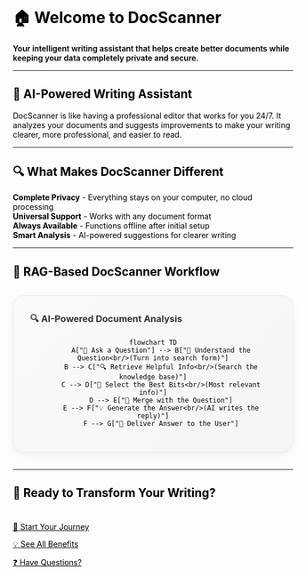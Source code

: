 <div class="hero-section" style="background-image: url('images/logo-docscanner.png'); background-size: cover; background-position: center; background-repeat: no-repeat; min-height: 500px; position: relative; margin: -20px -20px 40px -20px; border-radius: 15px;">
</div>

<style>
/* Inline CSS to force black text - highest priority */
* { color: #000000 !important; }
p { color: #000000 !important; }
h1, h2, h3, h4, h5, h6 { color: #000000 !important; }
.md-typeset p { color: #000000 !important; }
/* Left align all content except workflow section */
.md-content, .md-typeset, h1, h2, h3, h4, h5, h6, p, li { text-align: left !important; }
/* Keep workflow section centered */
.workflow-grid, .workflow-card { text-align: center !important; }

/* ===== Animated Arrows ===== */
.mermaid svg .edgePaths path {
  stroke-dasharray: 20 10 !important;
  animation: dash 1.5s linear infinite !important;
  stroke-width: 2px;
}
@keyframes dash {
  to {
    stroke-dashoffset: -30;
  }
}

/* ===== Rounded, modern node boxes ===== */
.mermaid svg rect {
  rx: 10;
  ry: 10;
  stroke-width: 2px;
  filter: drop-shadow(2px 2px 5px rgba(0,0,0,0.15));
}

/* ===== Stage-specific colors ===== */
.mermaid svg .node rect {
  fill: #e3f2fd !important;
  stroke: #2196f3 !important;
}

/* Understanding stage */
.mermaid svg .node[id*="B"] rect {
  fill: #fff8e1 !important;
  stroke: #ffb300 !important;
}

/* Retrieval stage */
.mermaid svg .node[id*="C"], 
.mermaid svg .node[id*="D"] rect {
  fill: #e8f5e9 !important;
  stroke: #43a047 !important;
}

/* Generation stage */
.mermaid svg .node[id*="E"], 
.mermaid svg .node[id*="F"] rect {
  fill: #f3e5f5 !important;
  stroke: #8e24aa !important;
}

/* Output stage */
.mermaid svg .node[id*="G"] rect {
  fill: #fff3e0 !important;
  stroke: #fb8c00 !important;
}

/* ===== Text styling ===== */
.mermaid svg text {
  font-family: 'Segoe UI', sans-serif !important;
  font-size: 14px !important;
  font-weight: 500;
}

/* ===== Hover effects ===== */
.mermaid:hover {
  transform: scale(1.02);
  box-shadow: 0 8px 25px rgba(0,0,0,0.15);
  transition: all 0.3s ease;
}
</style>

# 🏠 Welcome to DocScanner

<p style="color: #000000 !important; font-weight: 600 !important;">Your intelligent writing assistant that helps create better documents while keeping your data completely private and secure.</p>

---

## 🤖 AI-Powered Writing Assistant

DocScanner is like having a professional editor that works for you 24/7. It analyzes your documents and suggests improvements to make your writing clearer, more professional, and easier to read.

---

## 🔍 What Makes DocScanner Different

**Complete Privacy** - Everything stays on your computer, no cloud processing  
**Universal Support** - Works with any document format  
**Always Available** - Functions offline after initial setup  
**Smart Analysis** - AI-powered suggestions for clearer writing

---

## 🤖 RAG-Based DocScanner Workflow

<div style="background: linear-gradient(135deg, #fafafa 0%, #f5f5f5 100%); padding: 30px; border-radius: 20px; margin: 30px 0; box-shadow: 0 5px 15px rgba(0,0,0,0.05); border: 1px solid rgba(0,0,0,0.05); text-align: center;">

<div style="margin-bottom: 20px;">
<h3 style="color: #333333 !important; margin: 0; text-shadow: none;">🔍 AI-Powered Document Analysis</h3>
</div>

```mermaid
flowchart TD
    A["📝 Ask a Question"] --> B["🤔 Understand the Question<br/>(Turn into search form)"]
    B --> C["🔍 Retrieve Helpful Info<br/>(Search the knowledge base)"]
    C --> D["📂 Select the Best Bits<br/>(Most relevant info)"]
    D --> E["🔗 Merge with the Question"]
    E --> F["💡 Generate the Answer<br/>(AI writes the reply)"]
    F --> G["📢 Deliver Answer to the User"]
```

</div>

---

## 🚀 Ready to Transform Your Writing?

<div style="text-align: center; margin: 40px 0;">

<a href="/how-to-use/" class="md-button md-button--primary md-button--lg" style="margin: 0 10px 10px 0;">🎯 Start Your Journey</a>

<a href="/benefits/" class="md-button md-button--lg" style="margin: 0 10px 10px 0;">💡 See All Benefits</a>

<a href="/faq/" class="md-button md-button--lg" style="margin: 0 10px 10px 0;">❓ Have Questions?</a>

</div>
